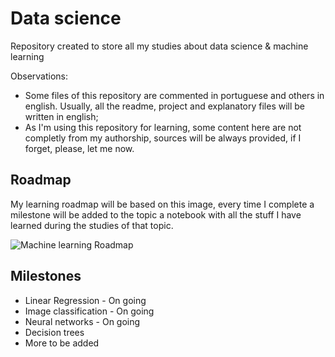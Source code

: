# Data science
Repository created to store all my studies about data science &amp; machine learning

Observations:

* Some files of this repository are commented in portuguese and others in english. Usually, all the readme, project and explanatory files will be written in english;
* As I'm using this repository for learning, some content here are not completly from my authorship, sources will be always provided, if I forget, please, let me now.

## Roadmap

My learning roadmap will be based on this image, every time I complete a milestone will be added to the topic a notebook with all the stuff I have learned during the studies of that topic. 


![Machine learning Roadmap](https://miro.medium.com/max/2796/0*QYxNNYh6W9jO1b_-.png)

## Milestones

* Linear Regression - On going
* Image classification - On going
* Neural networks - On going
* Decision trees
* More to be added
